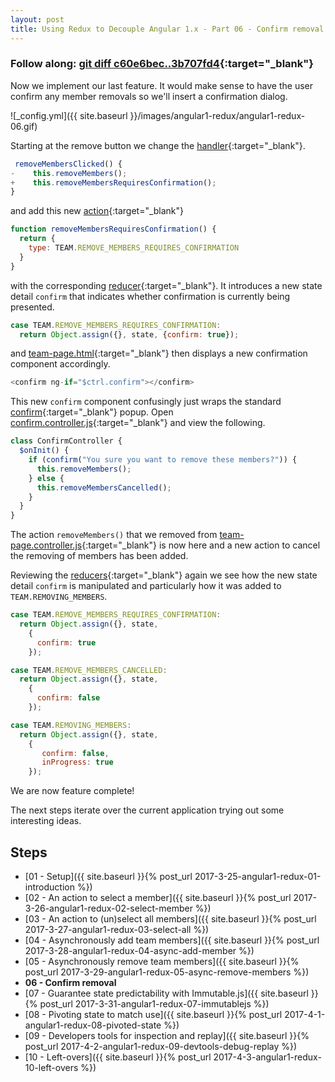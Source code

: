 ```yaml
---
layout: post
title: Using Redux to Decouple Angular 1.x - Part 06 - Confirm removal
---
```


### Follow along: [git diff c60e6bec..3b707fd4](https://gitlab.com/rcotter-onbyone/angular-1-redux-blog/compare/c60e6bec...3b707fd4){:target="_blank"}

Now we implement our last feature. It would make sense to have the user
confirm any member removals so we'll insert a confirmation dialog.

![_config.yml]({{ site.baseurl }}/images/angular1-redux/angular1-redux-06.gif)

Starting at the remove button we change the [handler](https://gitlab.com/rcotter-onbyone/angular-1-redux-blog/compare/c60e6bec...3b707fd4){:target="_blank"}.
```javascript
 removeMembersClicked() {
-    this.removeMembers();
+    this.removeMembersRequiresConfirmation();
}
```
and add this new [action](https://gitlab.com/rcotter-onbyone/angular-1-redux-blog/compare/c60e6bec...3b707fd4){:target="_blank"}
```javascript
function removeMembersRequiresConfirmation() {
  return {
    type: TEAM.REMOVE_MEMBERS_REQUIRES_CONFIRMATION
  }
}
```
with the corresponding [reducer](https://gitlab.com/rcotter-onbyone/angular-1-redux-blog/compare/c60e6bec...3b707fd4){:target="_blank"}. 
It introduces a new state detail `confirm` that
indicates whether confirmation is currently being presented. 
```javascript
case TEAM.REMOVE_MEMBERS_REQUIRES_CONFIRMATION:
  return Object.assign({}, state, {confirm: true});
```
and [team-page.html](https://gitlab.com/rcotter-onbyone/angular-1-redux-blog/compare/c60e6bec...3b707fd4){:target="_blank"} 
then displays a new confirmation component accordingly.
```javascript
<confirm ng-if="$ctrl.confirm"></confirm>
```

This new `confirm` component confusingly just wraps
the standard [confirm](https://www.w3schools.com/jsref/met_win_confirm.asp){:target="_blank"} popup.
Open [confirm.controller.js](https://gitlab.com/rcotter-onbyone/angular-1-redux-blog/compare/c60e6bec...3b707fd4){:target="_blank"}
and view the following. 
```javascript
class ConfirmController {
  $onInit() {
    if (confirm("You sure you want to remove these members?")) {
      this.removeMembers();
    } else {
      this.removeMembersCancelled();
    }
  }
}
```
The action `removeMembers()` that we removed from [team-page.controller.js](https://gitlab.com/rcotter-onbyone/angular-1-redux-blog/compare/c60e6bec...3b707fd4){:target="_blank"} 
is now here and a new action to cancel the removing of members has been added.

Reviewing the [reducers](https://gitlab.com/rcotter-onbyone/angular-1-redux-blog/compare/c60e6bec...3b707fd4){:target="_blank"}
again we see how the new state detail `confirm` is 
manipulated and particularly how it was added to `TEAM.REMOVING_MEMBERS`.
```javascript
case TEAM.REMOVE_MEMBERS_REQUIRES_CONFIRMATION:
  return Object.assign({}, state, 
    {
      confirm: true
    });

case TEAM.REMOVE_MEMBERS_CANCELLED:
  return Object.assign({}, state, 
    {
      confirm: false
    });

case TEAM.REMOVING_MEMBERS:
  return Object.assign({}, state,
    {
       confirm: false,
       inProgress: true
    });
```

We are now feature complete!

The next steps iterate over the current application trying out some interesting ideas. 

## Steps
* [01 - Setup]({{ site.baseurl }}{% post_url 2017-3-25-angular1-redux-01-introduction %})
* [02 - An action to select a member]({{ site.baseurl }}{% post_url 2017-3-26-angular1-redux-02-select-member %})
* [03 - An action to (un)select all members]({{ site.baseurl }}{% post_url 2017-3-27-angular1-redux-03-select-all %})
* [04 - Asynchronously add team members]({{ site.baseurl }}{% post_url 2017-3-28-angular1-redux-04-async-add-member %})
* [05 - Asynchronously remove team members]({{ site.baseurl }}{% post_url 2017-3-29-angular1-redux-05-async-remove-members %})
* **06 - Confirm removal**
* [07 - Guarantee state predictability with Immutable.js]({{ site.baseurl }}{% post_url 2017-3-31-angular1-redux-07-immutablejs %})
* [08 - Pivoting state to match use]({{ site.baseurl }}{% post_url 2017-4-1-angular1-redux-08-pivoted-state %})
* [09 - Developers tools for inspection and replay]({{ site.baseurl }}{% post_url 2017-4-2-angular1-redux-09-devtools-debug-replay %})
* [10 - Left-overs]({{ site.baseurl }}{% post_url 2017-4-3-angular1-redux-10-left-overs %})
